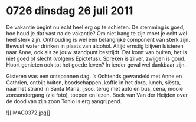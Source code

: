 # 0726 dinsdag 26 juli 2011
De vakantie begint nu echt heel erg op te schieten. De stemming is goed, hoe houd je dat vast na de vakantie? Om niet bang te zijn moet je echt wel heel sterk zijn. Onthouding is wel een belangrijke component van sterk zijn. Bewust water drinken in plaats van alcohol. Altijd ernstig blijven luisteren naar Anne, ook als ze jouw standpunt bestrijdt. Dat komt van buiten, het is niet goed of slecht (volgens Epictetus). Spreken is zilver, zwijgen is goud. Hoort genieten ook tot het goede leven? In ierder geval wel dankbaar zijn.

Gisteren was een ontspannen dag. ‘s Ochtends gewandeld met Anne en Cathrien, ontbijt buiten, boodschappen, koffie in het dorp, lunch, siësta, naar het strand in Santa Maria, ijsco, terug met auto en bus, cena, mooie zonsondergang (zie foto), toepen en lezen. Boek van Van der Heijden over de dood van zijn zoon Tonio is erg aangrijpend.

![[IMAG0372.jpg]]